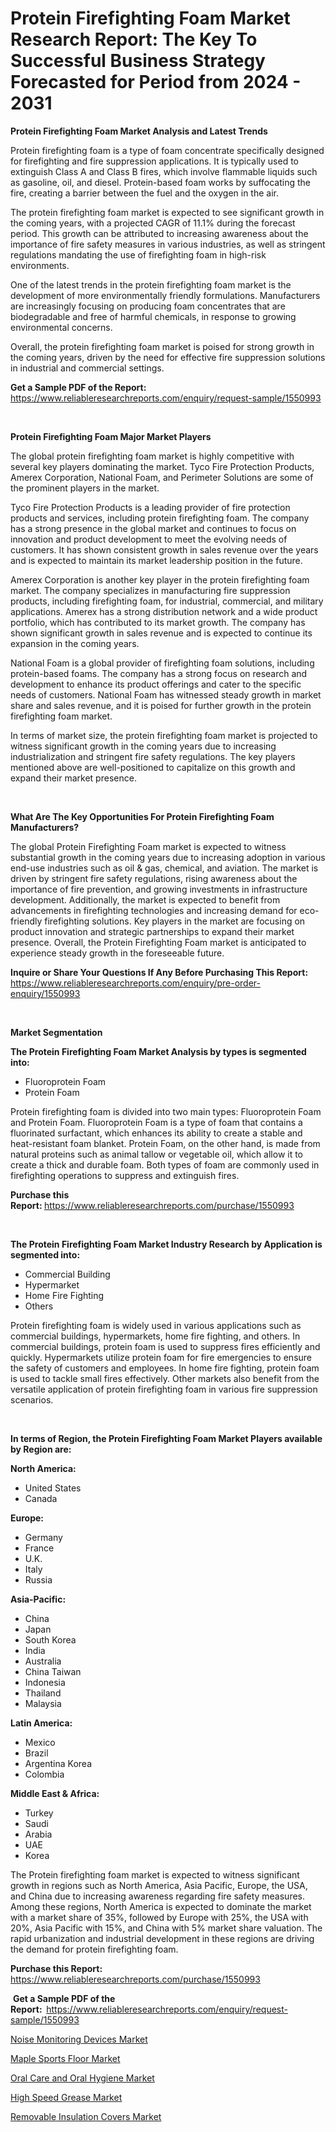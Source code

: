 <p><h1>Protein Firefighting Foam Market Research Report: The Key To Successful Business Strategy Forecasted for Period from 2024 - 2031</h1></p><p><strong>Protein Firefighting Foam Market Analysis and Latest Trends</strong></p>
<p><p>Protein firefighting foam is a type of foam concentrate specifically designed for firefighting and fire suppression applications. It is typically used to extinguish Class A and Class B fires, which involve flammable liquids such as gasoline, oil, and diesel. Protein-based foam works by suffocating the fire, creating a barrier between the fuel and the oxygen in the air.</p><p>The protein firefighting foam market is expected to see significant growth in the coming years, with a projected CAGR of 11.1% during the forecast period. This growth can be attributed to increasing awareness about the importance of fire safety measures in various industries, as well as stringent regulations mandating the use of firefighting foam in high-risk environments.</p><p>One of the latest trends in the protein firefighting foam market is the development of more environmentally friendly formulations. Manufacturers are increasingly focusing on producing foam concentrates that are biodegradable and free of harmful chemicals, in response to growing environmental concerns.</p><p>Overall, the protein firefighting foam market is poised for strong growth in the coming years, driven by the need for effective fire suppression solutions in industrial and commercial settings.</p></p>
<p><strong>Get a Sample PDF of the Report:&nbsp;</strong> <a href="https://www.reliableresearchreports.com/enquiry/request-sample/1550993">https://www.reliableresearchreports.com/enquiry/request-sample/1550993</a></p>
<p>&nbsp;</p>
<p><strong>Protein Firefighting Foam Major Market Players</strong></p>
<p><p>The global protein firefighting foam market is highly competitive with several key players dominating the market. Tyco Fire Protection Products, Amerex Corporation, National Foam, and Perimeter Solutions are some of the prominent players in the market.</p><p>Tyco Fire Protection Products is a leading provider of fire protection products and services, including protein firefighting foam. The company has a strong presence in the global market and continues to focus on innovation and product development to meet the evolving needs of customers. It has shown consistent growth in sales revenue over the years and is expected to maintain its market leadership position in the future.</p><p>Amerex Corporation is another key player in the protein firefighting foam market. The company specializes in manufacturing fire suppression products, including firefighting foam, for industrial, commercial, and military applications. Amerex has a strong distribution network and a wide product portfolio, which has contributed to its market growth. The company has shown significant growth in sales revenue and is expected to continue its expansion in the coming years.</p><p>National Foam is a global provider of firefighting foam solutions, including protein-based foams. The company has a strong focus on research and development to enhance its product offerings and cater to the specific needs of customers. National Foam has witnessed steady growth in market share and sales revenue, and it is poised for further growth in the protein firefighting foam market.</p><p>In terms of market size, the protein firefighting foam market is projected to witness significant growth in the coming years due to increasing industrialization and stringent fire safety regulations. The key players mentioned above are well-positioned to capitalize on this growth and expand their market presence.</p></p>
<p>&nbsp;</p>
<p><strong>What Are The Key Opportunities For Protein Firefighting Foam Manufacturers?</strong></p>
<p><p>The global Protein Firefighting Foam market is expected to witness substantial growth in the coming years due to increasing adoption in various end-use industries such as oil & gas, chemical, and aviation. The market is driven by stringent fire safety regulations, rising awareness about the importance of fire prevention, and growing investments in infrastructure development. Additionally, the market is expected to benefit from advancements in firefighting technologies and increasing demand for eco-friendly firefighting solutions. Key players in the market are focusing on product innovation and strategic partnerships to expand their market presence. Overall, the Protein Firefighting Foam market is anticipated to experience steady growth in the foreseeable future.</p></p>
<p><strong>Inquire or Share Your Questions If Any Before Purchasing This Report:</strong> <a href="https://www.reliableresearchreports.com/enquiry/pre-order-enquiry/1550993">https://www.reliableresearchreports.com/enquiry/pre-order-enquiry/1550993</a></p>
<p>&nbsp;</p>
<p><strong>Market Segmentation</strong></p>
<p><strong>The Protein Firefighting Foam Market Analysis by types is segmented into:</strong></p>
<p><ul><li>Fluoroprotein Foam</li><li>Protein Foam</li></ul></p>
<p><p>Protein firefighting foam is divided into two main types: Fluoroprotein Foam and Protein Foam. Fluoroprotein Foam is a type of foam that contains a fluorinated surfactant, which enhances its ability to create a stable and heat-resistant foam blanket. Protein Foam, on the other hand, is made from natural proteins such as animal tallow or vegetable oil, which allow it to create a thick and durable foam. Both types of foam are commonly used in firefighting operations to suppress and extinguish fires.</p></p>
<p><strong>Purchase this Report:&nbsp;</strong><a href="https://www.reliableresearchreports.com/purchase/1550993">https://www.reliableresearchreports.com/purchase/1550993</a></p>
<p>&nbsp;</p>
<p><strong>The Protein Firefighting Foam Market Industry Research by Application is segmented into:</strong></p>
<p><ul><li>Commercial Building</li><li>Hypermarket</li><li>Home Fire Fighting</li><li>Others</li></ul></p>
<p><p>Protein firefighting foam is widely used in various applications such as commercial buildings, hypermarkets, home fire fighting, and others. In commercial buildings, protein foam is used to suppress fires efficiently and quickly. Hypermarkets utilize protein foam for fire emergencies to ensure the safety of customers and employees. In home fire fighting, protein foam is used to tackle small fires effectively. Other markets also benefit from the versatile application of protein firefighting foam in various fire suppression scenarios.</p></p>
<p>&nbsp;</p>
<p><strong>In terms of Region, the Protein Firefighting Foam Market Players available by Region are:</strong></p>
<p>
    <p> <strong> North America: </strong>
        <ul>
            <li>United States</li>
            <li>Canada</li>
        </ul>
        </p> 
    <p> <strong> Europe: </strong>
        <ul>
            <li>Germany</li>
            <li>France</li>
            <li>U.K.</li>
            <li>Italy</li>
            <li>Russia</li>
        </ul>
        </p> 
    <p> <strong> Asia-Pacific: </strong>
        <ul>
            <li>China</li>
            <li>Japan</li>
            <li>South Korea</li>
            <li>India</li>
            <li>Australia</li>
            <li>China Taiwan</li>
            <li>Indonesia</li>
            <li>Thailand</li>
            <li>Malaysia</li>
        </ul>
        </p> 
    <p> <strong> Latin America: </strong>
        <ul>
            <li>Mexico</li>
            <li>Brazil</li>
            <li>Argentina Korea</li>
            <li>Colombia</li>
        </ul>
        </p> 
    <p> <strong> Middle East & Africa: </strong>
        <ul>
            <li>Turkey</li>
            <li>Saudi</li>
            <li>Arabia</li>
            <li>UAE</li>
            <li>Korea</li>
        </ul>
    </p>
    </p>
<p><p>The Protein firefighting foam market is expected to witness significant growth in regions such as North America, Asia Pacific, Europe, the USA, and China due to increasing awareness regarding fire safety measures. Among these regions, North America is expected to dominate the market with a market share of 35%, followed by Europe with 25%, the USA with 20%, Asia Pacific with 15%, and China with 5% market share valuation. The rapid urbanization and industrial development in these regions are driving the demand for protein firefighting foam.</p></p>
<p><strong>Purchase this Report: </strong><a href="https://www.reliableresearchreports.com/purchase/1550993">https://www.reliableresearchreports.com/purchase/1550993</a></p>
<p>&nbsp;<strong>Get a Sample PDF of the Report:&nbsp;&nbsp;</strong><a href="https://www.reliableresearchreports.com/enquiry/request-sample/1550993">https://www.reliableresearchreports.com/enquiry/request-sample/1550993</a></p>
<p><strong></strong></p>
<p><p><a href="https://gratis-rainforest-2ca.notion.site/Noise-Monitoring-Devices-Market-Research-Report-Provides-thorough-Industry-Overview-which-offers-an-410d597d47d943eca947b08f332c27fb">Noise Monitoring Devices Market</a></p><p><a href="https://github.com/mbisetmhermsr/Market-Research-Report-List-1/blob/main/maple-sports-floor-market.md">Maple Sports Floor Market</a></p><p><a href="https://view.publitas.com/reportprime-1/global-oral-care-and-oral-hygiene-market-size-and-market-trends-insights-and-projections-from-2023-to-2030/">Oral Care and Oral Hygiene Market</a></p><p><a href="https://github.com/zjyglelu/Market-Research-Report-List-1/blob/main/high-speed-grease-market.md">High Speed Grease Market</a></p><p><a href="https://issuu.com/reportprime-2/docs/removable-insulation-covers-market-size-2030.pptx">Removable Insulation Covers Market</a></p></p>